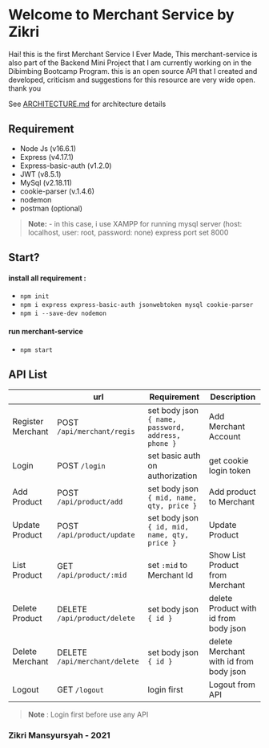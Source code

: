 # Welcome to Merchant Service by Zikri
Hai! this is the first Merchant Service I Ever Made, This merchant-service is also part of the Backend Mini Project that I am currently working on in the Dibimbing Bootcamp Program. this is an open source API that I created and developed, criticism and suggestions for this resource are very wide open. thank you

See [ARCHITECTURE.md](https://github.com/zikrimansyursyah/merchant-service/blob/main/ARCHITECHTURE.md) for architecture details

## Requirement
- Node Js (v16.6.1)
- Express (v4.17.1)
- Express-basic-auth (v1.2.0)
- JWT (v8.5.1)
- MySql (v2.18.11) 
- cookie-parser (v.1.4.6)
- nodemon
- postman (optional)
> **Note:** - in this case, i use XAMPP for running mysql server (host: localhost, user: root, password: none)
> express port set 8000 

## Start?
#### install all requirement :
- `npm init`
- `npm i express express-basic-auth jsonwebtoken mysql cookie-parser`
- `npm i --save-dev nodemon`
#### run merchant-service
- `npm start`

## API List
|                |url                            |Requirement                  |Description
|----------------|-------------------------------|-----------------------------|---
|Register Merchant|POST `/api/merchant/regis` | set body json `{ name, password, address, phone }` | Add Merchant Account|
|Login|POST `/login`|set basic auth on authorization |get cookie login token|
|Add Product|POST `/api/product/add` |set body json `{ mid, name, qty, price }` | Add product to Merchant|
|Update Product|POST `/api/product/update`|set body json `{ id, mid, name, qty, price }`| Update Product|
|List Product|GET `/api/product/:mid` | set `:mid` to Merchant Id | Show List Product from Merchant|
|Delete Product| DELETE `/api/product/delete` | set body json `{ id }` | delete Product with id from body json|
|Delete Merchant| DELETE `/api/merchant/delete` | set body json `{ id }` | delete Merchant with id from body json|
|Logout| GET `/logout` | login first | Logout from API

> **Note** : Login first before use any API

### Zikri Mansyursyah - 2021

